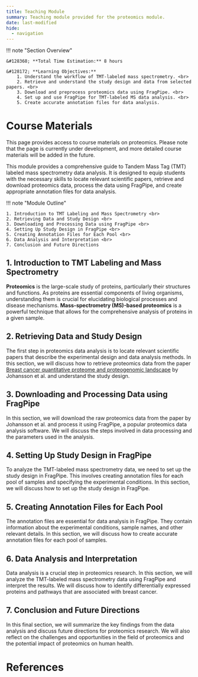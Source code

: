 ```yaml
---
title: Teaching Module
summary: Teaching module provided for the proteomics module. 
date: last-modified
hide:
  - navigation
---
```


<!--
# Put above to hide navigation (left), toc (right) or footer (bottom)

hide:
  - navigation 
  - toc
  - footer 

# You should hide the navigation if there are no subsections
# You should hide the Table of Contents if there are no important titles
-->

!!! note "Section Overview"

    &#128368; **Total Time Estimation:** 8 hours

    &#128172; **Learning Objectives:**    
        1. Understand the workflow of TMT-labeled mass spectrometry. <br>
        2. Retrieve and understand the study design and data from selected papers. <br>
        3. Download and preprocess proteomics data using FragPipe. <br>
        4. Set up and use FragPipe for TMT-labeled MS data analysis. <br>
        5. Create accurate annotation files for data analysis.
   


# Course Materials
This page provides access to course materials on proteomics. Please note that the page is currently under development, and more detailed course materials will be added in the future. 

This module provides a comprehensive guide to Tandem Mass Tag (TMT) labeled mass spectrometry data analysis. It is designed to equip students with the necessary skills to locate relevant scientific papers, retrieve and download proteomics data, process the data using FragPipe, and create appropriate annotation files for data analysis.

!!! note "Module Outline"

    1. Introduction to TMT Labeling and Mass Spectrometry <br>
    2. Retrieving Data and Study Design <br>
    3. Downloading and Processing Data using FragPipe <br>
    4. Setting Up Study Design in FragPipe <br>
    5. Creating Annotation Files for Each Pool <br>
    6. Data Analysis and Interpretation <br>
    7. Conclusion and Future Directions



## 1. Introduction to TMT Labeling and Mass Spectrometry

**Proteomics** is the large-scale study of proteins, particularly their structures and functions. As proteins are essential components of living organisms, understanding them is crucial for elucidating biological processes and disease mechanisms. **Mass-spectrometry (MS)-based proteomics** is a powerful technique that allows for the comprehensive analysis of proteins in a given sample.

## 2. Retrieving Data and Study Design
The first step in proteomics data analysis is to locate relevant scientific papers that describe the experimental design and data analysis methods. In this section, we will discuss how to retrieve proteomics data from the paper [Breast cancer quantitative proteome and proteogenomic landscape](https://www-nature-com.proxy1-bib.sdu.dk/articles/s41467-019-09018-y#Sec15) by Johansson et al. and understand the study design.


## 3. Downloading and Processing Data using FragPipe
In this section, we will download the raw proteomics data from the paper by Johansson et al. and process it using FragPipe, a popular proteomics data analysis software. We will discuss the steps involved in data processing and the parameters used in the analysis.

## 4. Setting Up Study Design in FragPipe
To analyze the TMT-labeled mass spectrometry data, we need to set up the study design in FragPipe. This involves creating annotation files for each pool of samples and specifying the experimental conditions. In this section, we will discuss how to set up the study design in FragPipe.

## 5. Creating Annotation Files for Each Pool
The annotation files are essential for data analysis in FragPipe. They contain information about the experimental conditions, sample names, and other relevant details. In this section, we will discuss how to create accurate annotation files for each pool of samples.

## 6. Data Analysis and Interpretation
Data analysis is a crucial step in proteomics research. In this section, we will analyze the TMT-labeled mass spectrometry data using FragPipe and interpret the results. We will discuss how to identify differentially expressed proteins and pathways that are associated with breast cancer.

## 7. Conclusion and Future Directions
In this final section, we will summarize the key findings from the data analysis and discuss future directions for proteomics research. We will also reflect on the challenges and opportunities in the field of proteomics and the potential impact of proteomics on human health.

# References